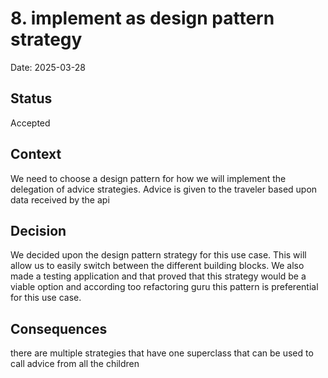 # 8. implement as design pattern strategy

Date: 2025-03-28

## Status

Accepted

## Context

We need to choose a design pattern for how we will implement the delegation of advice strategies. Advice is given to the traveler based upon data received by the api

## Decision

We decided upon the design pattern strategy for this use case. This will allow us to easily switch between the different building blocks. 
We also made a testing application and that proved that this strategy would be a viable option and according too refactoring guru this pattern is preferential for this use case. 

## Consequences

there are multiple strategies that have one superclass that can be used to call advice from all the children